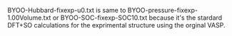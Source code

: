 BYOO-Hubbard-fixexp-u0.txt is same to BYOO-pressure-fixexp-1.00Volume.txt or BYOO-SOC-fixexp-SOC10.txt
because it's the stardard DFT+SO calculations for the exprimental structure using the orginal VASP.
